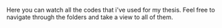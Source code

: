 Here you can watch all the codes that i've used for my thesis. Feel free to navigate through the folders and take a view to all of them.

